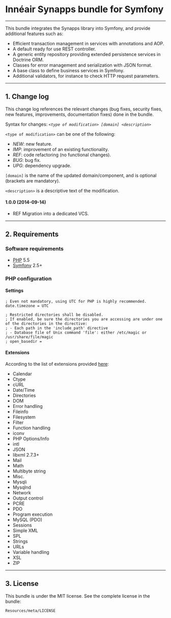 # Innéair Synapps bundle for Symfony
------
This bundle integrates the Synapps library into Symfony, and provide additional features such as:

- Efficient transaction management in services with annotations and AOP.
- A default ready for use REST controller.
- A generic entity repository providing extended persistence services in Doctrine ORM.
- Classes for error management and serialization with JSON format.
- A base class to define business services in Symfony.
- Additional validators, for instance to check HTTP request parameters.

------
## 1. Change log
This change log references the relevant changes (bug fixes, security fixes, new features, improvements, documentation
fixes) done in the bundle.

Syntax for changes: _`<type of modification> [domain] <description>`_

`<type of modification>` can be one of the following:

- _NEW_: new feature.
- _IMP_: improvement of an existing functionality.
- _REF_: code refactoring (no functional changes).
- _BUG_: bug fix.
- _UPG_: dependency upgrade.

`[domain]` is the name of the updated domain/component, and is optional (brackets are mandatory).

`<description>` is a descriptive text of the modification. 

#### 1.0.0 (2014-09-14)

 * REF Migration into a dedicated VCS.

------
## 2. Requirements
### Software requirements
- [PHP](http://www.php.net/) 5.5
- [Symfony](http://www.symfony.com/) 2.5+

### PHP configuration
#### Settings
    ; Even not mandatory, using UTC for PHP is highly recommended.
    date.timezone = UTC

    ; Restricted directories shall be disabled.
    ; If enabled, be sure the directories you are accessing are under one of the directories in the directive:
    ; - Each path in the 'include_path' directive
    ; - Database file of Unix command 'file': either /etc/magic or /usr/share/file/magic
    ; open_basedir =

#### Extensions
According to the list of extensions provided [here](http://php.net/manual/en/extensions.alphabetical.php):

- Calendar
- Ctype
- cURL
- Date/Time
- Directories
- DOM
- Error handling
- Fileinfo
- Filesystem
- Filter
- Function handling
- iconv
- PHP Options/Info
- intl
- JSON
- libxml 2.7.3+
- Mail
- Math
- Multibyte string
- Misc.
- Mysqli
- Mysqlnd
- Network
- Output control
- PCRE
- PDO
- Program execution
- MySQL (PDO)
- Sessions
- Simple XML
- SPL
- Strings
- URLs
- Variable handling
- XSL
- ZIP

-------
## 3. License
This bundle is under the MIT license. See the complete license in the bundle:

    Resources/meta/LICENSE

